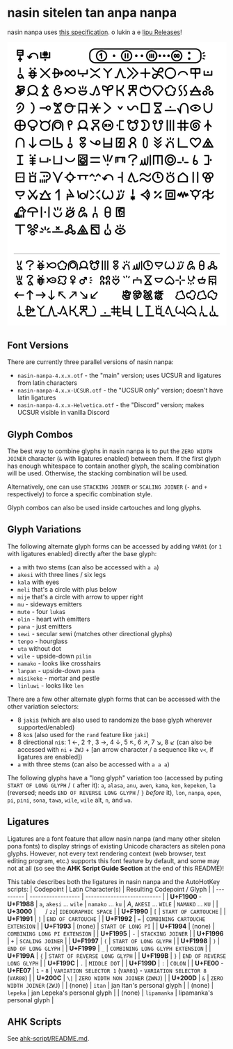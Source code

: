 # nasin sitelen tan anpa nanpa

nasin nanpa uses [this specification](https://www.kreativekorp.com/ucsur/charts/sitelen.html).
o lukin a e [lipu Releases](https://github.com/ETBCOR/nasin-nanpa/releases)!

![nasin nanpa 4.0.1](/renders/nasin-nanpa-4.0.0.png)

## Font Versions
There are currently three parallel versions of nasin nanpa:
- `nasin-nanpa-4.x.x.otf` - the "main" version; uses UCSUR and ligatures from latin characters
- `nasin-nanpa-4.x.x-UCSUR.otf` - the "UCSUR only" version; doesn't have latin ligatures
- `nasin-nanpa-4.x.x-Helvetica.otf` - the "Discord" version; makes UCSUR visible in vanilla Discord

## Glyph Combos
The best way to combine glyphs in nasin nanpa is to put the `ZERO WIDTH JOINER` character (`&` with ligatures enabled) between them. If the first glyph has enough whitespace to contain another glyph, the scaling combination will be used. Otherwise, the stacking combination will be used.

Alternatively, one can use `STACKING JOINER` or `SCALING JOINER` (`-` and `+` respectively) to force a specific combination style.

Glyph combos can also be used inside cartouches and long glyphs.

## Glyph Variations
The following alternate glyph forms can be accessed by adding `VAR01` (or `1` with ligatures enabled) directly after the base glyph:
- `a` with two stems (can also be accessed with `a a`)
- `akesi` with three lines / six legs
- `kala` with eyes
- `meli` that's a circle with plus below
- `mije` that's a circle with arrow to upper right
- `mu` - sideways emitters
- `mute` - four `luka`s
- `olin` - heart with emitters
- `pana` - just emitters
- `sewi` - secular sewi (matches other directional glyphs)
- `tenpo` - hourglass
- `uta` without dot
- `wile` - upside-down `pilin`
- `namako` - looks like crosshairs
- `lanpan` - upside-down `pana`
- `misikeke` - mortar and pestle
- `linluwi` - looks like `len`

There are a few other alternate glyph forms that can be accessed with the other variation selectors:
- 8 `jaki`s (which are also used to randomize the base glyph wherever supported/enabled)
- 8 `ko`s (also used for the `rand` feature like `jaki`)
- 8 directional `ni`s: 1 ←, 2 ↑, 3 →, 4 ↓, 5 ↖, 6 ↗, 7 ↘, 8 ↙ (can also be accessed with `ni` + `ZWJ` + [an arrow character / a sequence like `v<`, if ligatures are enabled])
- `a` with three stems (can also be accessed with `a a a`)

The following glyphs have a "long glyph" variation too (accessed by puting `START OF LONG GLYPH` / `(` after it): `a`, `alasa`, `anu`, `awen`, `kama`, `ken`, `kepeken`, `la` (reversed; needs `END OF REVERSE LONG GLYPH` / `}` *before* it), `lon`, `nanpa`, `open`, `pi`, `pini`, `sona`, `tawa`, `wile`, `wile` alt, `n`, and `wa`.

## Ligatures
Ligatures are a font feature that allow nasin nanpa (and many other sitelen pona fonts) to display strings of existing Unicode characters as sitelen pona glyphs. However, not every text rendering context (web browser, text editing program, etc.) supports this font feature by default, and some may not at all (so see the **AHK Script Guide Section** at the end of this README)!

This table describes both the ligatures in nasin nanpa and the AutoHotKey scripts:
| Codepoint | Latin Character(s) | Resulting Codepoint / Glyph |
| --------- | ------------------ | --------------------------- |
| **U+F1900** -<br>**U+F1988** | `a`, `akesi` ... `wile` \| `namako` ... `ku` | _A_, `AKESI` ... `WILE` \| `NAMAKO` ... `KU` |
| **U+3000** | `  ` / `zz`| `IDEOGRAPHIC SPACE` |
| **U+F1990** | `[` | `START OF CARTOUCHE` |
| **U+F1991** | `]` | `END OF CARTOUCHE` |
| **U+F1992** | `=` | `COMBINING CARTOUCHE EXTENSION` |
| **U+F1993** | (none) | `START OF LONG PI` |
| **U+F1994** | (none) | `COMBINING LONG PI EXTENSION` |
| **U+F1995** | `-` | `STACKING JOINER` |
| **U+F1996** | `+` | `SCALING JOINER` |
| **U+F1997** | `(` | `START OF LONG GLYPH` |
| **U+F1998** | `)` | `END OF LONG GLYPH` |
| **U+F1999** | `_` | `COMBINING LONG GLYPH EXTENSION` |
| **U+F199A** | `{` | `START OF REVERSE LONG GLYPH` |
| **U+F199B** | `}` | `END OF REVERSE LONG GLYPH` |
| **U+F199C** | `.` | `MIDDLE DOT` |
| **U+F199D** | `:` | `COLON` |
| **U+FE00** -<br>**U+FE07** | `1` - `8` | `VARIATION SELECTOR 1` (`VAR01`) - `VARIATION SELECTOR 8` (`VAR08`) |
| **U+200C** | `\|` | `ZERO WIDTH NON JOINER` (`ZWNJ`) |
| **U+200D** | `&` | `ZERO WIDTH JOINER` (`ZWJ`) |
| (none) | `itan` | jan Itan's personal glyph |
| (none) | `lepeka` | jan Lepeka's personal glyph |
| (none) | `lipamanka` | lipamanka's personal glyph |

## AHK Scripts
See [ahk-script/README.md](https://github.com/ETBCOR/nasin-nanpa/tree/main/ahk-script#readme).
